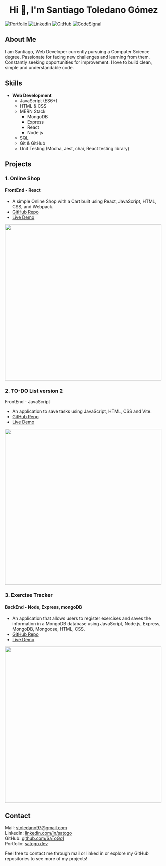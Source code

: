 <h1 align="center">Hi 👋, I'm Santiago Toledano Gómez</h1>  

[![Portfolio](https://img.shields.io/badge/-Portfolio-lightcoral?style=flat-square&logo=web&link=https://satogo.dev)](https://satogo.dev)
[![LinkedIn](https://img.shields.io/badge/-LinkedIn-blue?style=flat-square&logo=linkedin&logoColor=white&link=https://linkedin.com/in/satogo)](https://linkedin.com/in/satogo)
[![GitHub](https://img.shields.io/badge/-GitHub-black?style=flat-square&logo=github&logoColor=white&link=https://github.com/SaToGo1)](https://github.com/SaToGo1)
[![CodeSignal](https://img.shields.io/badge/-CodeSignal-lightblue?style=flat-square&logo=codesignal&logoColor=white&link=https://app.codesignal.com/profile/santiago_x7i)](https://app.codesignal.com/profile/santiago_x7i)

## About Me
I am Santiago, Web Developer currently pursuing a Computer Science degree.
Passionate for facing new challenges and learning from them. Constantly seeking opportunities for improvement. 
I love to build clean, simple and understandable code.

## Skills
- **Web Development**
  - JavaScript (ES6+)
  - HTML & CSS
  - MERN Stack
    -  MongoDB
    -  Express
    -  React
    -  Node.js
  - SQL
  - Git & GitHub
  - Unit Testing (Mocha, Jest, chai, React testing library)

## Projects
### 1. Online Shop
#### FrontEnd - React
- A simple Online Shop with a Cart built using React, JavaScript, HTML, CSS, and Webpack.							           	            		      
- [GitHub Repo](https://github.com/SaToGo1/shopping-cart)
- [Live Demo](https://satogo1.github.io/shopping-cart/)
<img src="https://github.com/SaToGo1/shopping-cart/assets/85353835/ad492f89-6be4-4243-9c86-fad7a67cc3b6" width="500px">

### 2. TO-DO List version 2 
FrontEnd - JavaScript
- An application to save tasks using JavaScript, HTML, CSS and Vite.
- [GitHub Repo](https://github.com/SaToGo1/todo-list-version2)
- [Live Demo](https://satogo1.github.io/todo-list-version2/)
<img src="https://github.com/SaToGo1/todo-list-version2/assets/85353835/0ac9d517-06db-40c7-9a75-98f16416b76c)" width="500px">

### 3. Exercise Tracker
#### BackEnd - Node, Express, mongoDB
- An application that allows users to register exercises and saves the information in a MongoDB database using JavaScript, Node.js, Express, MongoDB, Mongoose, HTML, CSS.
- [GitHub Repo](https://github.com/SaToGo1/project-exercisetracker)
- [Live Demo](https://project-exercisetracker.satogo.repl.co/)
<img src="https://github.com/SaToGo1/project-exercisetracker/assets/85353835/a7a8cfe7-dd1d-4f94-868d-624677ef2ae6" width="500px">

## Contact
Mail: stoledano97@gmail.com  
LinkedIn: [linkedin.com/in/satogo](https://linkedin.com/in/satogo)  
GitHub: [github.com/SaToGo1](https://github.com/SaToGo1)  
Portfolio: [satogo.dev](satogo.dev)

Feel free to contact me through mail or linked in or explore my GitHub repositories to see more of my projects!
